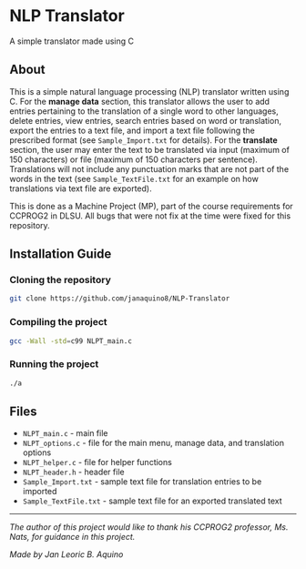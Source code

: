 # NLP Translator
A simple translator made using C 

## About
This is a simple natural language processing (NLP) translator written using C. For the **manage data** section, this translator allows the user to add entries pertaining to the translation of a single word to other languages, delete entries, view entries, search entries based on word or translation, export the entries to a text file, and import a text file following the prescribed format (see ```Sample_Import.txt``` for details). For the **translate** section, the user may enter the text to be translated via input (maximum of 150 characters) or file (maximum of 150 characters per sentence). Translations will not include any punctuation marks that are not part of the words in the text (see ```Sample_TextFile.txt``` for an example on how translations via text file are exported).

This is done as a Machine Project (MP), part of the course requirements for CCPROG2 in DLSU. All bugs that were not fix at the time were fixed for this repository. 

## Installation Guide

### Cloning the repository
```sh
git clone https://github.com/janaquino8/NLP-Translator
```

### Compiling the project
```sh
gcc -Wall -std=c99 NLPT_main.c
```

### Running the project
```sh
./a
```

## Files
- ```NLPT_main.c``` - main file
- ```NLPT_options.c``` - file for the main menu, manage data, and translation options
- ```NLPT_helper.c``` - file for helper functions
- ```NLPT_header.h``` - header file
- ```Sample_Import.txt``` - sample text file for translation entries to be imported
- ```Sample_TextFile.txt``` - sample text file for an exported translated text

---

_The author of this project would like to thank his CCPROG2 professor, Ms. Nats, for guidance in this project._

_Made by Jan Leoric B. Aquino_
